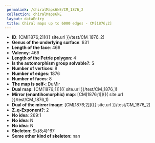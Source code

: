 ```yaml
--- 
 permalink: /chiralMaps6kE/CM_1876_2 
 collection: chiralMaps6kE
 layout: dataEntry
 title: Chiral maps up to 6000 edges - CM[1876;2]
---
```


- **ID**: [CM[1876;2]]({{ site.url }}/test/CM_1876_2)
- **Genus of the underlying surface**: 931
- **Length of the face**: 469
- **Valency**: 469
- **Length of the Petrie polygon**: 4
- **Is the automorphism group solvable?**: S
- **Number of vertices**: 8
- **Number of edges**: 1876
- **Number of faces**: 8
- **The map is self-**: DuMir
- **Dual map**: [CM[1876;1]]({{ site.url }}/test/CM_1876_1)
- **Mirror (enantihomorphic) map**: [CM[1876;1]]({{ site.url }}/test/CM_1876_1)
- **Dual of the mirror image**: [CM[1876;2]]({{ site.url }}/test/CM_1876_2)
- **Z_q-Exponent?**: 2
- **No idea**:  269:1
- **No idea**: N
- **No idea**: N
- **Skeleton**: Sk(8;4)^67
- **Some other kind of skeleton**: nan
